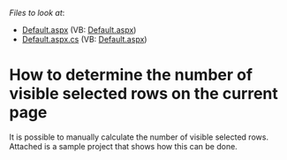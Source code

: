 <!-- default file list -->
*Files to look at*:

* [Default.aspx](./CS/WebSite/Default.aspx) (VB: [Default.aspx](./VB/WebSite/Default.aspx))
* [Default.aspx.cs](./CS/WebSite/Default.aspx.cs) (VB: [Default.aspx](./VB/WebSite/Default.aspx))
<!-- default file list end -->
# How to determine the number of visible selected rows on the current page


<p>It is possible to manually calculate the number of visible selected rows.  Attached is a sample project that shows how this can be done.</p>

<br/>


